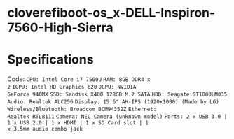 # cloverefiboot-os_x-DELL-Inspiron-7560-High-Sierra

# Specifications


Code:
<code>CPU: Intel Core i7 7500U</code>
<code>RAM: 8GB DDR4 x 2</code>
<code>IGPU: Intel HD Graphics 620</code>
<code>DGPU: NVIDIA GeForce 940MX</code>
<code>SSD: Sandisk X400 128GB M.2 SATA</code>
<code>HDD: Seagate ST1000LM035</code>
<code>Audio: Realtek ALC256</code>
<code>Display: 15.6" AH-IPS (1920x1080) (Made by LG)</code>
<code>Wireless/Bluetooth: Broadcom BCM94352Z</code>
<code>Ethernet: Realtek RTL8111</code>
<code>Camera: NEC Camera (unknown model)</code>
<code>Ports: 2 x USB 3.0 | 1 x USB 2.0 | 1 x HDMI | 1 x SD Card slot | 1 x 3.5mm audio combo jack</code>

